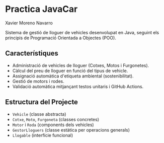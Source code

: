 # Practica JavaCar
Xavier Moreno Navarro

Sistema de gestió de lloguer de vehicles desenvolupat en Java, seguint els principis de Programació Orientada a Objectes (POO).

## Característiques

- Administració de vehicles de lloguer (Cotxes, Motos i Furgonetes).
- Càlcul del preu de lloguer en funció del tipus de vehicle.
- Assignació automàtica d'etiqueta ambiental (sostenibilitat).
- Gestió de motors i rodes.
- Validació automàtica mitjançant testos unitaris i GitHub Actions.

## Estructura del Projecte

- `Vehicle` (classe abstracta)
- `Cotxe`, `Moto`, `Furgoneta` (classes concretes)
- `Motor` i `Roda` (components dels vehicles)
- `GestorLloguers` (classe estàtica per operacions generals)
- `Llogable` (interfície funcional)
